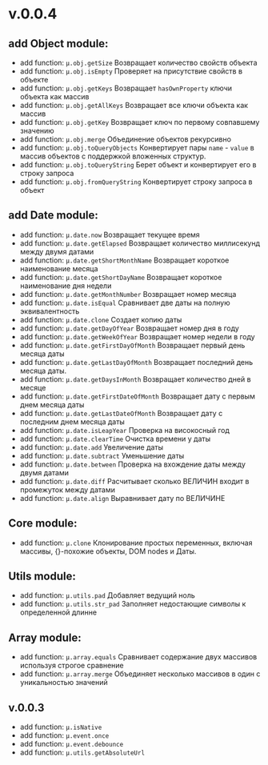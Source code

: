 # v.0.0.4

## add Object module:

  - add function: `µ.obj.getSize`	Возвращает количество свойств объекта
  - add function: `µ.obj.isEmpty`	Проверяет на присутствие свойств в объекте
  - add function: `µ.obj.getKeys`	Возвращает `hasOwnProperty` ключи объекта как массив
  - add function: `µ.obj.getAllKeys`	Возвращает все ключи объекта как массив
  - add function: `µ.obj.getKey`	Возвращает ключ по первому совпавшему значению
  - add function: `µ.obj.merge`	Объединение объектов рекурсивно
  - add function: `µ.obj.toQueryObjects`	Конвертирует пары `name` - `value` в массив объектов с поддержкой вложенных структур.
  - add function: `µ.obj.toQueryString`	Берет объект и конвертирует его в строку запроса
  - add function: `µ.obj.fromQueryString`	Конвертирует строку запроса в объект


## add Date module:

  - add function: `µ.date.now`	Возвращает текущее время
  - add function: `µ.date.getElapsed`	Возвращает количество миллисекунд между двумя датами
  - add function: `µ.date.getShortMonthName`	Возвращает короткое наименование месяца
  - add function: `µ.date.getShortDayName`	Возвращает короткое наименование дня недели
  - add function: `µ.date.getMonthNumber`	Возвращает номер месяца
  - add function: `µ.date.isEqual`	Сравнивает две даты на полную эквивалентность
  - add function: `µ.date.clone`	Создает копию даты
  - add function: `µ.date.getDayOfYear`	Возвращает номер дня в году
  - add function: `µ.date.getWeekOfYear`	Возвращает номер недели в году
  - add function: `µ.date.getFirstDayOfMonth`	Возвращает первый день месяца даты
  - add function: `µ.date.getLastDayOfMonth`	Возвращает последний день месяца даты.
  - add function: `µ.date.getDaysInMonth`	Возвращает количество дней в месяце
  - add function: `µ.date.getFirstDateOfMonth`	Возвращает дату с первым днем месяца даты
  - add function: `µ.date.getLastDateOfMonth`	Возвращает дату с последним днем месяца даты
  - add function: `µ.date.isLeapYear`	Проверка на високосный год
  - add function: `µ.date.clearTime`	Очистка времени у даты
  - add function: `µ.date.add`	Увеличение даты
  - add function: `µ.date.subtract`	Уменьшение даты
  - add function: `µ.date.between`	Проверка на вхождение даты между двумя датами
  - add function: `µ.date.diff`	Расчитывает сколько ВЕЛИЧИН входит в промежуток между датами
  - add function: `µ.date.align`	Выравнивает дату по ВЕЛИЧИНЕ



## Core module:
 - add function: `µ.clone`	Клонирование простых переменных, включая массивы, {}-похожие объекты, DOM nodes и Даты.
  

## Utils module:
 - add function: `µ.utils.pad`	Добавляет ведущий ноль
 - add function: `µ.utils.str_pad`	Заполняет недостающие символы к определенной длинне


## Array module:
 - add function: `µ.array.equals`	Сравнивает содержание двух массивов используя строгое сравнение
 - add function: `µ.array.merge`	Объединяет несколько массивов в один с уникальностью значений



## v.0.0.3
 - add function: `µ.isNative`
 - add function: `µ.event.once`
 - add function: `µ.event.debounce`
 - add function: `µ.utils.getAbsoluteUrl`